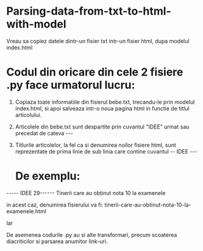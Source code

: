 # Parsing-data-from-txt-to-html-with-model
Vreau sa copiez datele dintr-un fisier txt intr-un fisier html, dupa modelul index.html

# Codul din oricare din cele 2 fisiere .py face urmatorul lucru:

1. Copiaza toate informatiile din fisierul bebe.txt, trecandu-le prin modelul index.html, si apoi salveaza intr-o noua pagina html in functie de titlul articolului.
2. Articolele din bebe.txt sunt despartite prin cuvantul "IDEE" urmat sau precedat de cateva ---
3. Titlurile articolelor, la fel ca si denumirea noilor fisiere html, sunt reprezentate de prima linie de sub linia care contine cuvantul -- IDEE ---

   # De exemplu:

----- IDEE 29------
Tinerii care au obținut nota 10 la examenele

in acest caz, denumirea fisierului va fi: tinerii-care-au-obtinut-nota-10-la-examenele.html

Iar <title> va fi: "Tinerii care au obținut nota 10 la examenele", adica <title>Tinerii care au obtinut nota 10 la examenele</title>

De asemenea codurile .py au si alte transformari, precum scoaterea diacriticilor si parsarea anumitor link-uri.
